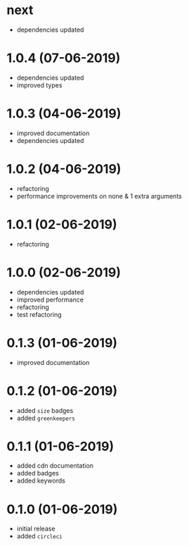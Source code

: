 # next

* dependencies updated

# 1.0.4 (07-06-2019)

* dependencies updated
* improved types 

# 1.0.3 (04-06-2019)

* improved documentation
* dependencies updated

# 1.0.2 (04-06-2019)

* refactoring
* performance improvements on none & 1 extra arguments

# 1.0.1 (02-06-2019)

* refactoring

# 1.0.0 (02-06-2019)

* dependencies updated
* improved performance
* refactoring
* test refactoring

# 0.1.3 (01-06-2019)

* improved documentation

# 0.1.2 (01-06-2019)

* added `size` badges
* added `greenkeepers`

# 0.1.1 (01-06-2019)

* added cdn documentation
* added badges
* added keywords

# 0.1.0 (01-06-2019)

* initial release
* added `circleci`
